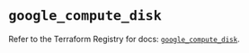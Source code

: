 # `google_compute_disk`

Refer to the Terraform Registry for docs: [`google_compute_disk`](https://registry.terraform.io/providers/hashicorp/google/6.21.0/docs/resources/compute_disk).
